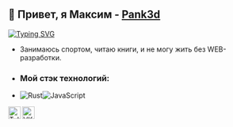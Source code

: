 ## 👋 Привет, я  Максим - [Pank3d](https://web.telegram.org/Pank3d)


[![Typing SVG](https://readme-typing-svg.herokuapp.com?font=Fira+Code&pause=1000&center=%D0%BB%D0%BE%D0%B6%D1%8C&vCenter=%D0%BB%D0%BE%D0%B6%D1%8C&repeat=%D0%B2%D0%B5%D1%80%D0%BD%D0%BE&random=%D0%BB%D0%BE%D0%B6%D1%8C&width=435&lines=Rust+and+Javascript+Developer+)](https://git.io/typing-svg)

- Занимаюсь спортом, читаю книги, и не могу жить без WEB-разработки.

- ### Мой стэк технологий:
- ![Rust](https://img.shields.io/badge/-Rust-%23DEA584?style=flat&logo=rust&logoColor=000000)![JavaScript](https://img.shields.io/badge/-JavaScript-%23F7DF1C?style=flat&logo=javascript&logoColor=000000&labelColor=%23ECD83E&color=%23ECD83E)



[<img align="left" alt="Telegram" width="25px" src="https://cdn.jsdelivr.net/npm/simple-icons@v3/icons/telegram.svg" />](https://t.me/Pank3d)
[<img align="left" alt="VK" width="25px" src="https://cdn.jsdelivr.net/npm/simple-icons@v3/icons/vk.svg" />](https://vk.com/elitemorphine)

